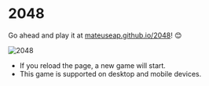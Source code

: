 # 2048

Go ahead and play it at [mateuseap.github.io/2048](https://mateuseap.github.io/2048/)! 😊

![2048](https://i.imgur.com/0u96f2O.png)

- If you reload the page, a new game will start.
- This game is supported on desktop and mobile devices.
